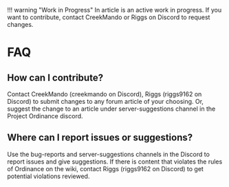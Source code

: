 !!! warning "Work in Progress"
    In article is an active work in progress. If you want to contribute, contact CreekMando or Riggs on Discord to request changes. 

# FAQ

## How can I contribute?
Contact CreekMando (creekmando on Discord), Riggs (riggs9162 on Discord) to submit changes to any forum article of your choosing. Or, suggest the change to an article under server-suggestions channel in the Project Ordinance discord.

## Where can I report issues or suggestions?
Use the bug-reports and server-suggestions channels in the Discord to report issues and give suggestions. If there is content that violates the rules of Ordinance on the wiki, contact Riggs (riggs9162 on Discord) to get potential violations reviewed.
